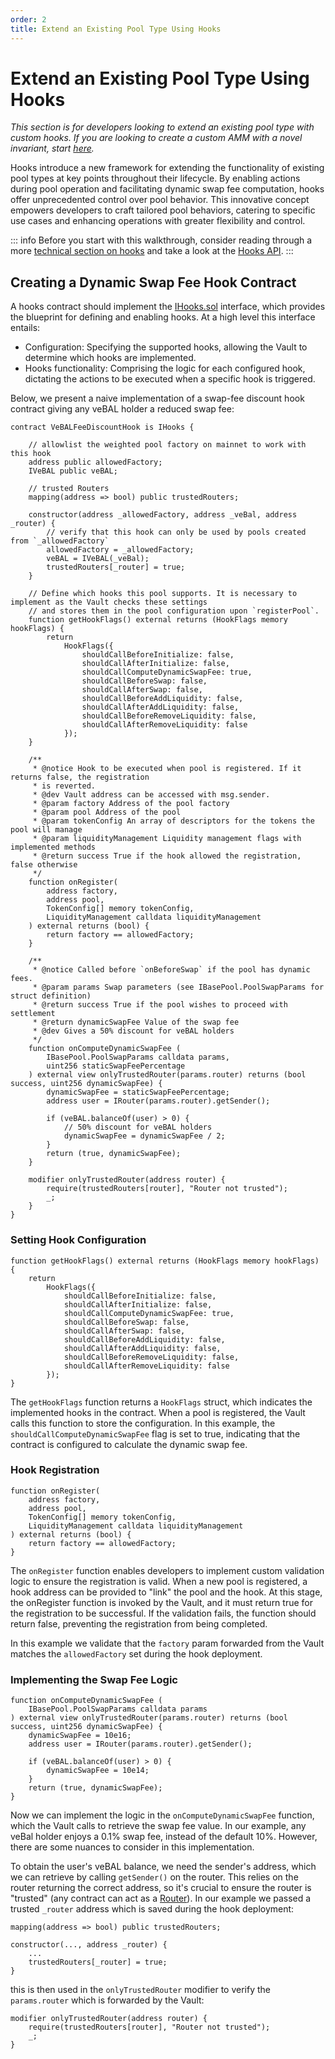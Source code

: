 ```yaml
---
order: 2
title: Extend an Existing Pool Type Using Hooks
---
```


# Extend an Existing Pool Type Using Hooks

_This section is for developers looking to extend an existing pool type with custom hooks. If you are looking to create a custom AMM with a novel invariant, start [here](/build-a-custom-amm/build-an-amm/create-custom-amm-with-novel-invariant.html)._

Hooks introduce a new framework for extending the functionality of existing pool types at key points throughout their lifecycle. By enabling actions during pool operation and facilitating dynamic swap fee computation, hooks offer unprecedented control over pool behavior. This innovative concept empowers developers to craft tailored pool behaviors, catering to specific use cases and enhancing operations with greater flexibility and control.

::: info
Before you start with this walkthrough, consider reading through a more [technical section on hooks](/concepts/core-concepts/hooks.html#hook-contracts) and take a look at the [Hooks API](/developer-reference/contracts/hooks-api.html).
:::

## Creating a Dynamic Swap Fee Hook Contract

A hooks contract should implement the [IHooks.sol](https://github.com/balancer/balancer-v3-monorepo/blob/main/pkg/interfaces/contracts/vault/IHooks.sol) interface, which provides the blueprint for defining and enabling hooks. At a high level this interface entails:
* Configuration: Specifying the supported hooks, allowing the Vault to determine which hooks are implemented.
* Hooks functionality: Comprising the logic for each configured hook, dictating the actions to be executed when a specific hook is triggered.

Below, we present a naive implementation of a swap-fee discount hook contract giving any veBAL holder a reduced swap fee:

```solidity
contract VeBALFeeDiscountHook is IHooks {

    // allowlist the weighted pool factory on mainnet to work with this hook
    address public allowedFactory;
    IVeBAL public veBAL;

    // trusted Routers
    mapping(address => bool) public trustedRouters;

    constructor(address _allowedFactory, address _veBal, address _router) {
        // verify that this hook can only be used by pools created from `_allowedFactory`
        allowedFactory = _allowedFactory;
        veBAL = IVeBAL(_veBal);
        trustedRouters[_router] = true;
    }

    // Define which hooks this pool supports. It is necessary to implement as the Vault checks these settings
    // and stores them in the pool configuration upon `registerPool`.
    function getHookFlags() external returns (HookFlags memory hookFlags) {
        return
            HookFlags({
                shouldCallBeforeInitialize: false,
                shouldCallAfterInitialize: false,
                shouldCallComputeDynamicSwapFee: true,
                shouldCallBeforeSwap: false,
                shouldCallAfterSwap: false,
                shouldCallBeforeAddLiquidity: false,
                shouldCallAfterAddLiquidity: false,
                shouldCallBeforeRemoveLiquidity: false,
                shouldCallAfterRemoveLiquidity: false
            });
    }

    /**
     * @notice Hook to be executed when pool is registered. If it returns false, the registration
     * is reverted.
     * @dev Vault address can be accessed with msg.sender.
     * @param factory Address of the pool factory
     * @param pool Address of the pool
     * @param tokenConfig An array of descriptors for the tokens the pool will manage
     * @param liquidityManagement Liquidity management flags with implemented methods
     * @return success True if the hook allowed the registration, false otherwise
     */
    function onRegister(
        address factory,
        address pool,
        TokenConfig[] memory tokenConfig,
        LiquidityManagement calldata liquidityManagement
    ) external returns (bool) {
        return factory == allowedFactory;
    }

    /**
     * @notice Called before `onBeforeSwap` if the pool has dynamic fees.
     * @param params Swap parameters (see IBasePool.PoolSwapParams for struct definition)
     * @return success True if the pool wishes to proceed with settlement
     * @return dynamicSwapFee Value of the swap fee
     * @dev Gives a 50% discount for veBAL holders
     */
    function onComputeDynamicSwapFee (
        IBasePool.PoolSwapParams calldata params,
        uint256 staticSwapFeePercentage
    ) external view onlyTrustedRouter(params.router) returns (bool success, uint256 dynamicSwapFee) {
        dynamicSwapFee = staticSwapFeePercentage;
        address user = IRouter(params.router).getSender();

        if (veBAL.balanceOf(user) > 0) {
            // 50% discount for veBAL holders
            dynamicSwapFee = dynamicSwapFee / 2;
        }
        return (true, dynamicSwapFee);
    }

    modifier onlyTrustedRouter(address router) {
        require(trustedRouters[router], "Router not trusted");
        _;
    }
}
```

### Setting Hook Configuration

```solidity
function getHookFlags() external returns (HookFlags memory hookFlags) {
    return
        HookFlags({
            shouldCallBeforeInitialize: false,
            shouldCallAfterInitialize: false,
            shouldCallComputeDynamicSwapFee: true,
            shouldCallBeforeSwap: false,
            shouldCallAfterSwap: false,
            shouldCallBeforeAddLiquidity: false,
            shouldCallAfterAddLiquidity: false,
            shouldCallBeforeRemoveLiquidity: false,
            shouldCallAfterRemoveLiquidity: false
        });
}
```

The `getHookFlags` function returns a `HookFlags` struct, which indicates the implemented hooks in the contract. When a pool is registered, the Vault calls this function to store the configuration. In this example, the `shouldCallComputeDynamicSwapFee` flag is set to true, indicating that the contract is configured to calculate the dynamic swap fee.

### Hook Registration

```solidity
function onRegister(
    address factory,
    address pool,
    TokenConfig[] memory tokenConfig,
    LiquidityManagement calldata liquidityManagement
) external returns (bool) {
    return factory == allowedFactory;
}
```

The `onRegister` function enables developers to implement custom validation logic to ensure the registration is valid. When a new pool is registered, a hook address can be provided to "link" the pool and the hook. At this stage, the onRegister function is invoked by the Vault, and it must return true for the registration to be successful. If the validation fails, the function should return false, preventing the registration from being completed.

In this example we validate that the `factory` param forwarded from the Vault matches the `allowedFactory` set during the hook deployment.

### Implementing the Swap Fee Logic

```solidity
function onComputeDynamicSwapFee (
    IBasePool.PoolSwapParams calldata params
) external view onlyTrustedRouter(params.router) returns (bool success, uint256 dynamicSwapFee) {
    dynamicSwapFee = 10e16;
    address user = IRouter(params.router).getSender();

    if (veBAL.balanceOf(user) > 0) {
        dynamicSwapFee = 10e14;
    }
    return (true, dynamicSwapFee);
}
```

Now we can implement the logic in the `onComputeDynamicSwapFee` function, which the Vault calls to retrieve the swap fee value. In our example, any veBal holder enjoys a 0.1% swap fee, instead of the default 10%. However, there are some nuances to consider in this implementation.

To obtain the user's veBAL balance, we need the sender's address, which we can retrieve by calling `getSender()` on the router. This relies on the router returning the correct address, so it's crucial to ensure the router is "trusted" (any contract can act as a [Router](/concepts/router/overview.html#routers)). In our example we passed a trusted `_router` address which is saved during the hook deployment:

```solidity
mapping(address => bool) public trustedRouters;

constructor(..., address _router) {
    ...
    trustedRouters[_router] = true;
}
```

this is then used in the `onlyTrustedRouter` modifier to verify the `params.router` which is forwarded by the Vault:

```solidity
modifier onlyTrustedRouter(address router) {
    require(trustedRouters[router], "Router not trusted");
    _;
}
```
